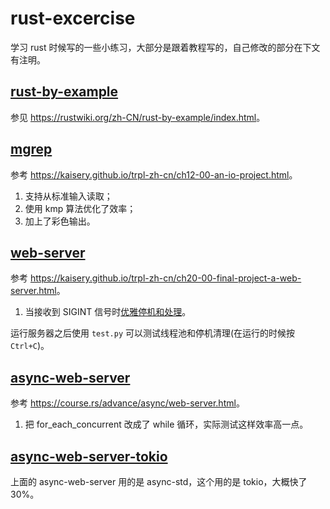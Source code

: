 # rust-excercise

学习 rust 时候写的一些小练习，大部分是跟着教程写的，自己修改的部分在下文有注明。

## [rust-by-example](./rust-by-example/)

参见 <https://rustwiki.org/zh-CN/rust-by-example/index.html>。

## [mgrep](./mgrep/)

参考 <https://kaisery.github.io/trpl-zh-cn/ch12-00-an-io-project.html>。

1. 支持从标准输入读取；
2. 使用 kmp 算法优化了效率；
3. 加上了彩色输出。

## [web-server](./web_server/)

参考 <https://kaisery.github.io/trpl-zh-cn/ch20-00-final-project-a-web-server.html>。

1. 当接收到 SIGINT 信号时[优雅停机和处理](https://kaisery.github.io/trpl-zh-cn/ch20-03-graceful-shutdown-and-cleanup.html)。

运行服务器之后使用 `test.py` 可以测试线程池和停机清理(在运行的时候按`Ctrl+C`)。

## [async-web-server](./async_web_server/)

参考 <https://course.rs/advance/async/web-server.html>。

1. 把 for_each_concurrent 改成了 while 循环，实际测试这样效率高一点。

## [async-web-server-tokio](./async_web_server_tokio/)

上面的 async-web-server 用的是 async-std，这个用的是 tokio，大概快了 30%。